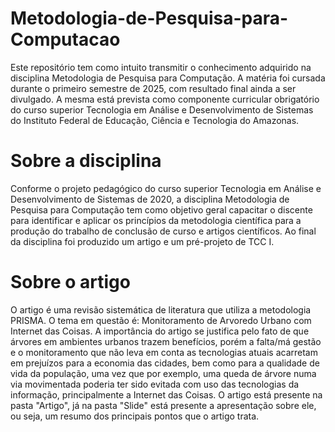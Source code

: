 # Metodologia-de-Pesquisa-para-Computacao
Este repositório tem como intuito transmitir o conhecimento adquirido na disciplina Metodologia de Pesquisa para Computação. A matéria foi cursada durante o primeiro semestre de 2025, com resultado final ainda a ser divulgado. A mesma está prevista como componente curricular obrigatório do curso superior Tecnologia em Análise e Desenvolvimento de Sistemas do Instituto Federal de Educação, Ciência e Tecnologia do Amazonas.

# Sobre a disciplina
Conforme o projeto pedagógico do curso superior Tecnologia em Análise e Desenvolvimento de Sistemas de 2020, a disciplina Metodologia de Pesquisa para Computação tem como objetivo geral capacitar o discente para identificar e aplicar os princípios da metodologia científica para a produção do trabalho de conclusão de curso e 
artigos científicos. Ao final da disciplina foi produzido um artigo e um pré-projeto de TCC I.

# Sobre o artigo
O artigo é uma revisão sistemática de literatura que utiliza a metodologia PRISMA. O tema em questão é: Monitoramento de Arvoredo Urbano 
com Internet das Coisas. A importância do artigo se justifica pelo fato de que árvores em ambientes urbanos trazem benefícios, porém a falta/má gestão e o monitoramento que não leva em conta as tecnologias atuais acarretam em prejuízos para a economia das cidades, bem como para a qualidade de vida da população, uma vez que por exemplo, uma queda de árvore numa via movimentada poderia ter sido evitada com uso das tecnologias da informação, principalmente a Internet das Coisas. O artigo está presente na pasta "Artigo", já na pasta "Slide" está presente a apresentação sobre ele, ou seja, um resumo dos principais pontos que o artigo trata.
